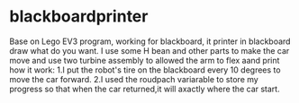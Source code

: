 # blackboardprinter
Base on Lego EV3 program, working for blackboard, it printer in blackboard draw what do you want.
I use some H bean and other parts to make the car move and use two turbine assembly to allowed the arm to flex aand print
how it work: 
1.I put the robot's tire on the blackboard every 10 degrees to move the car forward.
2.I used the roudpach variarable to store my progress so that when the car returned,it will axactly where the car start.
